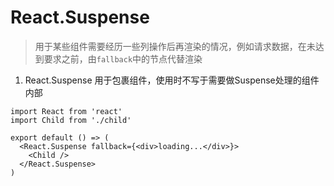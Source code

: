 # React.Suspense

> 用于某些组件需要经历一些列操作后再渲染的情况，例如请求数据，在未达到要求之前，由`fallback`中的节点代替渲染

1. React.Suspense 用于包裹组件，使用时不写于需要做Suspense处理的组件内部

```tsx
import React from 'react'
import Child from './child'

export default () => (
  <React.Suspense fallback={<div>loading...</div>}>
    <Child />
  </React.Suspense>
)
```
